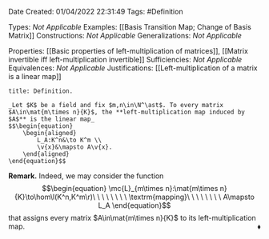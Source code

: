 <div class="topSpace"></div>

Date Created: 01/04/2022 22:31:49
Tags: #Definition

Types: _Not Applicable_
Examples: [[Basis Transition Map; Change of Basis Matrix]]
Constructions: _Not Applicable_
Generalizations: _Not Applicable_

Properties: [[Basic properties of left-multiplication of matrices]], [[Matrix invertible iff left-multiplication invertible]]
Sufficiencies: _Not Applicable_
Equivalences: _Not Applicable_
Justifications: [[Left-multiplication of a matrix is a linear map]]

``` ad-Definition
title: Definition.

_Let $K$ be a field and fix $m,n\in\N^\ast$. To every matrix $A\in\mat{m\times n}{K}$, the **left-multiplication map induced by $A$** is the linear map_
$$\begin{equation}
    \begin{aligned}
        L_A:K^n&\to K^m \\
        \v{x}&\mapsto A\v{x}.
    \end{aligned}
\end{equation}$$

```

**Remark.** Indeed, we may consider the function
$$\begin{equation}
    \mc{L}_{m\times n}:\mat{m\times n}{K}\to\hom\l(K^n,K^m\r)\ \ \ \ \ \ \ \ \textrm{mapping}\ \ \ \ \ \ \ \ A\mapsto L_A
\end{equation}$$
that assigns every matrix $A\in\mat{m\times n}{K}$ to its left-multiplication map.<span style="float:right;">$\blacklozenge$</span>
